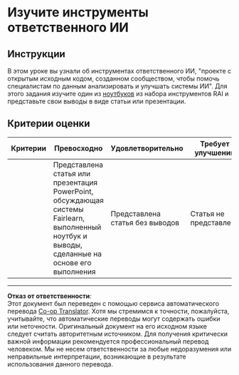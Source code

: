 <!--
CO_OP_TRANSLATOR_METADATA:
{
  "original_hash": "dbda60e7b1fe5f18974e7858eff0004e",
  "translation_date": "2025-08-29T21:24:03+00:00",
  "source_file": "1-Introduction/3-fairness/assignment.md",
  "language_code": "ru"
}
-->
# Изучите инструменты ответственного ИИ

## Инструкции

В этом уроке вы узнали об инструментах ответственного ИИ, "проекте с открытым исходным кодом, созданном сообществом, чтобы помочь специалистам по данным анализировать и улучшать системы ИИ". Для этого задания изучите один из [ноутбуков](https://github.com/microsoft/responsible-ai-toolbox/blob/main/notebooks/responsibleaidashboard/getting-started.ipynb) из набора инструментов RAI и представьте свои выводы в виде статьи или презентации.

## Критерии оценки

| Критерии | Превосходно | Удовлетворительно | Требует улучшений |
| -------- | ----------- | ----------------- | ----------------- |
|          | Представлена статья или презентация PowerPoint, обсуждающая системы Fairlearn, выполненный ноутбук и выводы, сделанные на основе его выполнения | Представлена статья без выводов | Статья не представлена |

---

**Отказ от ответственности**:  
Этот документ был переведен с помощью сервиса автоматического перевода [Co-op Translator](https://github.com/Azure/co-op-translator). Хотя мы стремимся к точности, пожалуйста, учитывайте, что автоматические переводы могут содержать ошибки или неточности. Оригинальный документ на его исходном языке следует считать авторитетным источником. Для получения критически важной информации рекомендуется профессиональный перевод человеком. Мы не несем ответственности за любые недоразумения или неправильные интерпретации, возникающие в результате использования данного перевода.